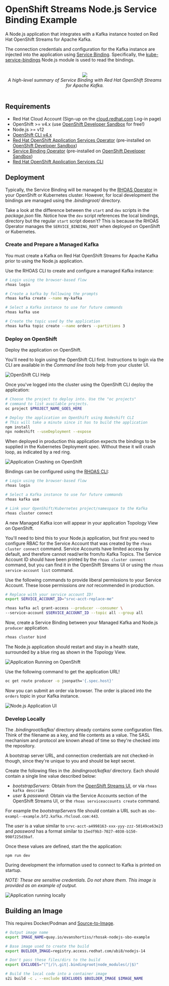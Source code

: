 # OpenShift Streams Node.js Service Binding Example

A Node.js application that integrates with a Kafka instance hosted on Red Hat
OpenShift Streams for Apache Kafka.

The connection credentials and configuration for the Kafka instance are
injected into the application using
[Service Binding](https://github.com/k8s-service-bindings/spec). Specifically,
the [kube-service-bindings](https://github.com/nodeshift/kube-service-bindings)
Node.js module is used to read the bindings.

<div align="center">
	<br>
    <img style="max-width: 600px;" src="images/service-binding.png"/>
	<br>
  <i>A high-level summary of Service Binding with Red Hat OpenShift Streams for Apache Kafka.</i>
  <br>
  <br>
</div>

## Requirements

* Red Hat Cloud Account (Sign-up on the [cloud.redhat.com](https://cloud.redhat.com) Log-in page)
* OpenShift >= v4.x (use [OpenShift Developer Sandbox](https://developers.redhat.com/developer-sandbox) for free!)
* Node.js >= v12
* [OpenShift CLI v4.x](https://mirror.openshift.com/pub/openshift-v4/clients/ocp/stable/)
* [Red Hat OpenShift Application Services Operator](https://github.com/redhat-developer/app-services-operator) (pre-installed on [OpenShift Developer Sandbox](https://developers.redhat.com/developer-sandbox))
* [Service Binding Operator](https://github.com/redhat-developer/service-binding-operator) (pre-installed on [OpenShift Developer Sandbox](https://developers.redhat.com/developer-sandbox))
* [Red Hat OpenShift Application Services CLI](https://github.com/redhat-developer/app-services-cli)

## Deployment

Typically, the Service Binding will be managed by the
[RHOAS Operator](https://github.com/redhat-developer/app-services-operator)
in your OpenShift or Kubernetes cluster. However, for local development
the bindings are managed using the *.bindingroot/* directory.

Take a look at the difference between the `start` and `dev` scripts in the
*package.json* file. Notice how the `dev` script references the local bindings,
directory but the regular `start` script doesn't? This is because the RHOAS
Operator manages the `SERVICE_BINDING_ROOT` when deployed on OpenShift or
Kubernetes.

### Create and Prepare a Managed Kafka

You must create a Kafka on Red Hat OpenShift Streams for Apache Kafka prior to
using the Node.js application.

Use the RHOAS CLI to create and configure a managed Kafka instance:

```bash
# Login using the browser-based flow
rhoas login

# Create a kafka by following the prompts
rhoas kafka create --name my-kafka

# Select a Kafka instance to use for future commands
rhoas kafka use

# Create the topic used by the application
rhoas kafka topic create --name orders --partitions 3
```

### Deploy on OpenShift

Deploy the application on OpenShift.

You'll need to login using the OpenShift CLI first. Instructions to login via
the CLI are available in the *Command line tools* help from your cluster UI.

![OpenShift CLI Help](images/oc-cli.png)

Once you've logged into the cluster using the OpenShift CLI deploy the
application:

```bash
# Choose the project to deploy into. Use the "oc projects"
# command to list available projects.
oc project $PROJECT_NAME_GOES_HERE

# Deploy the application on OpenShift using Nodeshift CLI
# This will take a minute since it has to build the application
npm install
npx nodeshift --useDeployment --expose
```

When deployed in production this application expects the bindings to be
supplied in the Kubernetes Deployment spec. Without these it will crash loop,
as indicated by a red ring.

![Application Crashing on OpenShift](images/crash-loop.png)

Bindings can be configured using the
[RHOAS CLI](https://github.com/redhat-developer/app-services-cli):

```bash
# Login using the browser-based flow
rhoas login

# Select a Kafka instance to use for future commands
rhoas kafka use

# Link your OpenShift/Kubernetes project/namespace to the Kafka
rhoas cluster connect
```

A new Managed Kafka icon will appear in your application Topology View on
OpenShift.

You'll need to bind this to your Node.js application, but first you need to
configure RBAC for the Service Account that was created by the
`rhoas cluster connect` command. Service Accounts have limited access by
default, and therefore cannot read/write from/to Kafka Topics. The Service
Account ID should have been printed by the `rhoas cluster connect` command,
but you can find it in the OpenShift Streams UI or using the
`rhoas service-account list` command.

Use the following commands to provide liberal permissions to your Service
Account. These loose permissions *are not* recommended in production.

```bash
# Replace with your service account ID!
export SERVICE_ACCOUNT_ID="srvc-acct-replace-me"

rhoas kafka acl grant-access --producer --consumer \
--service-account $SERVICE_ACCOUNT_ID --topic all --group all
```

Now, create a Service Binding between your Managed Kafka and Node.js `producer`
application.

```bash
rhoas cluster bind
```

The Node.js application should restart and stay in a health state, surrounded
by a blue ring as shown in the Topology View.

![Application Running on OpenShift](images/application-running.png)

Use the following command to get the application URL!

```bash
oc get route producer -o jsonpath='{.spec.host}'
```

Now you can submit an order via browser. The order is placed into the `orders` topic in your Kafka instance.

![Node.js Application UI](images/order.png)

### Develop Locally

The *.bindingroot/kafka/* directory already contains some configuration files.
Think of the filename as a key, and file contents as a value. The SASL mechanism
and protocol are known ahead of time so they're checked into the repository.

A bootstrap server URL, and connection credentials are not checked-in though,
since they're unique to you and should be kept secret.

Create the following files in the *.bindingroot/kafka/* directory. Each should
contain a single line value described below:

* _bootstrapServers_: Obtain from the [OpenShift Streams UI](https://cloud.redhat.com/beta/application-services/streams/kafkas), or via `rhoas kafka describe`
* _user_ & _password_: Obtain via the Service Accounts section of the OpenShift Streams UI, or the `rhoas serviceaccounts create` command.

For example the *bootstrapServers* file should contain a URL such as
`sbo-exampl--example.bf2.kafka.rhcloud.com:443`.

The *user* is a value similar to `srvc-acct-a4998163-xxx-yyy-zzz-50149ce63e23`
and *password* has a format similar to `15edf9b3-7027-4038-b150-998f225d3baf`.

Once these values are defined, start the the application:

```
npm run dev
```

During development the information used to connect to Kafka is printed on
startup.

_NOTE: These are sensitive credentials. Do not share them. This image is provided as an example of output._

![Application running locally](images/local-development.png)

## Building an Image

This requires Docker/Podman and [Source-to-Image](https://github.com/openshift/source-to-image).

```bash
# Output image name
export IMAGE_NAME=quay.io/evanshortiss/rhosak-nodejs-sbo-example

# Base image used to create the build
export BUILDER_IMAGE=registry.access.redhat.com/ubi8/nodejs-14

# Don't pass these files/dirs to the build
export EXCLUDES="(^|/)\.git|.bindingroot|node_modules(/|$)"

# Build the local code into a container image
s2i build -c . --exclude $EXCLUDES $BUILDER_IMAGE $IMAGE_NAME
```
